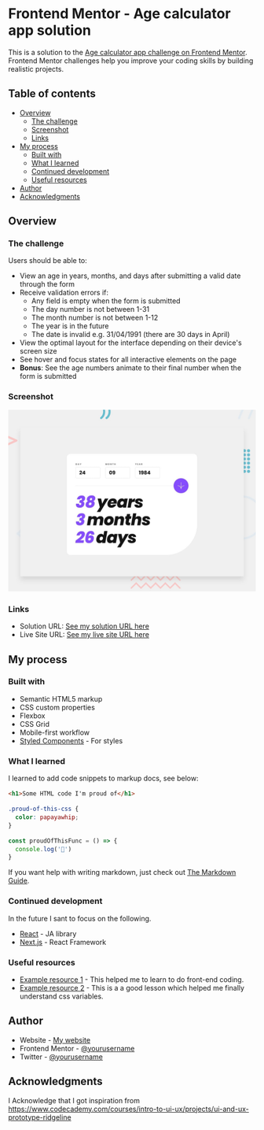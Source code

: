 # Frontend Mentor - Age calculator app solution

This is a solution to the [Age calculator app challenge on Frontend Mentor](https://www.frontendmentor.io/challenges/age-calculator-app-dF9DFFpj-Q). Frontend Mentor challenges help you improve your coding skills by building realistic projects. 

## Table of contents

- [Overview](#overview)
  - [The challenge](#the-challenge)
  - [Screenshot](#screenshot)
  - [Links](#links)
- [My process](#my-process)
  - [Built with](#built-with)
  - [What I learned](#what-i-learned)
  - [Continued development](#continued-development)
  - [Useful resources](#useful-resources)
- [Author](#author)
- [Acknowledgments](#acknowledgments)


## Overview

### The challenge

Users should be able to:

- View an age in years, months, and days after submitting a valid date through the form
- Receive validation errors if:
  - Any field is empty when the form is submitted
  - The day number is not between 1-31
  - The month number is not between 1-12
  - The year is in the future
  - The date is invalid e.g. 31/04/1991 (there are 30 days in April)
- View the optimal layout for the interface depending on their device's screen size
- See hover and focus states for all interactive elements on the page
- **Bonus**: See the age numbers animate to their final number when the form is submitted

### Screenshot

![](./design/desktop-preview.jpg)


### Links

- Solution URL: [See my solution URL here](https://github.com/gladstone28/rose-age-calculator-app-main)
- Live Site URL: [See my live site URL here](https://gladstone28.github.io/rose-age-calculator-app-main/)

## My process

### Built with

- Semantic HTML5 markup
- CSS custom properties
- Flexbox
- CSS Grid
- Mobile-first workflow
- [Styled Components](https://styled-components.com/) - For styles


### What I learned


I learned to add code snippets to markup docs, see below:

```html
<h1>Some HTML code I'm proud of</h1>
```
```css
.proud-of-this-css {
  color: papayawhip;
}
```
```js
const proudOfThisFunc = () => {
  console.log('🎉')
}
```

If you want help with writing markdown, just check out [The Markdown Guide](https://www.markdownguide.org/).


### Continued development

In the future I sant to focus on the following.

- [React](https://reactjs.org/) - JA library
- [Next.js](https://nextjs.org/) - React Framework


### Useful resources

- [Example resource 1](https://www.codepen.io) - This helped me to learn to do front-end coding. 
- [Example resource 2](https://www.codecademy.com/courses/learn-intermediate-css/lessons/learn-css-variables/exercises/learn-css-variables-review) - This is a a good lesson which helped me finally understand css variables.


## Author

- Website - [My website](https://www.gladstonerose.tech)
- Frontend Mentor - [@yourusername](https://www.frontendmentor.io/profile/yourusername)
- Twitter - [@yourusername](https://www.twitter.com/)


## Acknowledgments

I Acknowledge that I got inspiration from https://www.codecademy.com/courses/intro-to-ui-ux/projects/ui-and-ux-prototype-ridgeline

